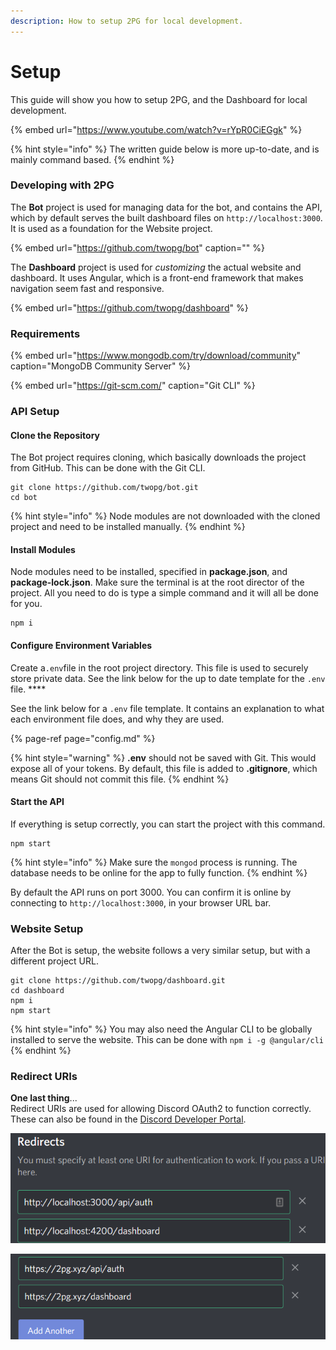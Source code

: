 ```yaml
---
description: How to setup 2PG for local development.
---
```


# Setup

This guide will show you how to setup 2PG, and the Dashboard for local development.

{% embed url="https://www.youtube.com/watch?v=rYpR0CiEGgk" %}

{% hint style="info" %}
The written guide below is more up-to-date, and is mainly command based.
{% endhint %}

### Developing with 2PG

The **Bot** project is used for managing data for the bot, and contains the API, which by default serves the built dashboard files on `http://localhost:3000`. It is used as a foundation for the Website project.

{% embed url="https://github.com/twopg/bot" caption="" %}

The **Dashboard** project is used for _customizing_ the actual website and dashboard. It uses Angular, which is a front-end framework that makes navigation seem fast and responsive.

{% embed url="https://github.com/twopg/dashboard" %}

### Requirements

{% embed url="https://www.mongodb.com/try/download/community" caption="MongoDB Community Server" %}

{% embed url="https://git-scm.com/" caption="Git CLI" %}

### API Setup

#### Clone the Repository

The Bot project requires cloning, which basically downloads the project from GitHub. This can be done with the Git CLI.

```text
git clone https://github.com/twopg/bot.git
cd bot
```

{% hint style="info" %}
Node modules are not downloaded with the cloned project and need to be installed manually.
{% endhint %}

#### Install Modules

Node modules need to be installed, specified in **package.json**, and **package-lock.json**. Make sure the terminal is at the root director of the project. All you need to do is type a simple command and it will all be done for you.

```text
npm i
```

#### Configure Environment Variables

Create a`.env`file in the root project directory. This file is used to securely store private data. See the link below for the up to date template for the `.env` file. ****

See the link below for a `.env` file template. It contains an explanation to what each environment file does, and why they are used.

{% page-ref page="config.md" %}

{% hint style="warning" %}
**.env** should not be saved with Git. This would expose all of your tokens. By default, this file is added to **.gitignore**, which means Git should not commit this file.
{% endhint %}

#### Start the API

If everything is setup correctly, you can start the project with this command.

```text
npm start
```

{% hint style="info" %}
Make sure the `mongod` process is running. The database needs to be online for the app to fully function.
{% endhint %}

By default the API runs on port 3000. You can confirm it is online by connecting to `http://localhost:3000`, in your browser URL bar.

### Website Setup

After the Bot is setup, the website follows a very similar setup, but with a different project URL.

```text
git clone https://github.com/twopg/dashboard.git
cd dashboard
npm i
npm start
```

{% hint style="info" %}
You may also need the Angular CLI to be globally installed to serve the website. This can be done with `npm i -g @angular/cli`
{% endhint %}

### Redirect URIs

**One last thing**...  
Redirect URIs are used for allowing Discord OAuth2 to function correctly. These can also be found in the [Discord Developer Portal](https://discord.com/developers).

![Redirect URIs for Local Development](../../../.gitbook/assets/image%20%2825%29.png)

![Redirect URIs that 2PG.xyz Uses](../../../.gitbook/assets/image%20%284%29.png)



